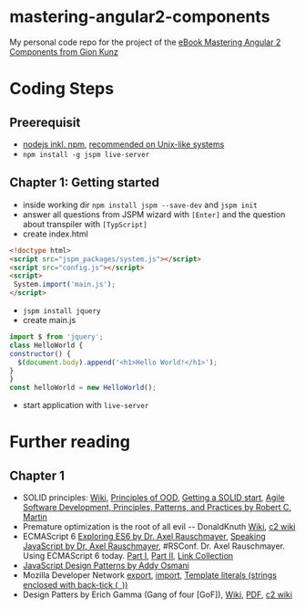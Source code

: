 # mastering-angular2-components
My personal code repo for the project of the [eBook Mastering Angular 2 Components from Gion Kunz](https://www.packtpub.com/web-development/mastering-angular-2-components)

# Coding Steps

## Preerequisit
 - [nodejs inkl. npm](https://nodejs.org), [recommended on Unix-like systems](https://github.com/creationix/nvm)
 - `npm install -g jspm live-server`
 
## Chapter 1: Getting started
 - inside working dir `npm install jspm --save-dev` and `jspm init`
 - answer all questions from JSPM wizard with `[Enter]` and the question about transpiler with `[TypScript]`
 - create index.html
```html
<!doctype html>
<script src="jspm_packages/system.js"></script>
<script src="config.js"></script>
<script>
 System.import('main.js');
</script>
```
 - `jspm install jquery`
 - create main.js
 ```javascript
import $ from 'jquery';
class HelloWorld {
 constructor() {
   $(document.body).append('<h1>Hello World!</h1>');
 }
}
const helloWorld = new HelloWorld();
```
 - start application with `live-server`

# Further reading
## Chapter 1
 * SOLID principles: [Wiki](https://en.wikipedia.org/wiki/SOLID_(object-oriented_design)), [Principles of OOD](http://butunclebob.com/ArticleS.UncleBob.PrinciplesOfOod), [Getting a SOLID start](https://sites.google.com/site/unclebobconsultingllc/getting-a-solid-start), [Agile Software Development, Principles, Patterns, and Practices by Robert C. Martin](http://www.amazon.com/Software-Development-Principles-Patterns-Practices/dp/0135974445/)
 * Premature optimization is the root of all evil -- DonaldKnuth [Wiki](https://en.wikipedia.org/wiki/Program_optimization#When_to_optimize), [c2 wiki](http://c2.com/cgi/wiki?PrematureOptimization)
 * ECMAScript 6 [Exploring ES6 by Dr. Axel Rauschmayer](http://exploringjs.com/), [Speaking JavaScript by Dr. Axel Rauschmayer](http://speakingjs.com/), #RSConf. Dr. Axel Rauschmayer. Using ECMAScript 6 today. [Part I](https://youtu.be/Fg3bEZIcnUw), [Part II](https://youtu.be/Vhhq1WpzsnM), [Link Collection](http://java.ociweb.com/mark/programming/JavaScript/ES6.html)
 * [JavaScript Design Patterns by Addy Osmani](https://addyosmani.com/resources/essentialjsdesignpatterns/book/)
 * Mozilla Developer Network [export](https://developer.mozilla.org/en-US/docs/Web/JavaScript/Reference/Statements/export), [import](https://developer.mozilla.org/en-US/docs/Web/JavaScript/Reference/Statements/import), [Template literals (strings enclosed with back-tick (` `))](https://developer.mozilla.org/en-US/docs/Web/JavaScript/Reference/Template_literals)
 * Design Patters by Erich Gamma (Gang of four [GoF]), [Wiki](https://en.wikipedia.org/wiki/Design_Patterns), [PDF](http://www.uml.org.cn/c++/pdf/DesignPatterns.pdf), [c2 wiki](http://c2.com/cgi/wiki?GangOfFour)
